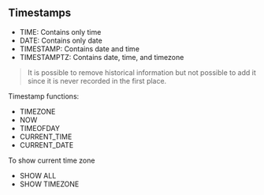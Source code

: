 ## Timestamps

- TIME: Contains only time
- DATE: Contains only date
- TIMESTAMP: Contains date and time
- TIMESTAMPTZ: Contains date, time, and timezone

> It is possible to remove historical information but not possible to add it since it is never recorded in the first place.

Timestamp functions:

- TIMEZONE
- NOW
- TIMEOFDAY
- CURRENT_TIME
- CURRENT_DATE

To show current time zone

- SHOW ALL
- SHOW TIMEZONE
